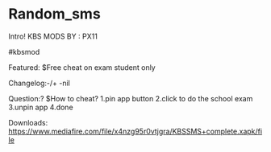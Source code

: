 # Random_sms

Intro!
KBS MODS BY : PX11

#kbsmod

Featured:
$Free cheat on exam student only


Changelog:-/+
-nil


Question:?
$How to cheat? 1.pin app button 2.click to do the school exam 3.unpin app 4.done 

Downloads:
https://www.mediafire.com/file/x4nzg95r0vtjgra/KBSSMS+complete.xapk/file
